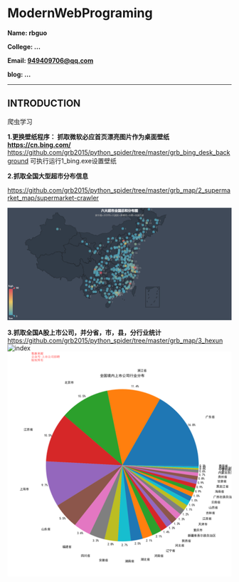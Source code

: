 # ModernWebPrograming

**Name: rbguo**

**College: ...**

**Email: 949409706@qq.com**

**blog:  ...**

---

## INTRODUCTION
爬虫学习



**1.更换壁纸程序： 抓取微软必应首页漂亮图片作为桌面壁纸 https://cn.bing.com/**
https://github.com/grb2015/python_spider/tree/master/grb_bing_desk_background
可执行运行1_bing.exe设置壁纸

**2.抓取全国大型超市分布信息**

https://github.com/grb2015/python_spider/tree/master/grb_map/2_supermarket_map/supermarket-crawler

 ![index](https://github.com/grb2015/python_spider/blob/master/grb_map/2_supermarket_map/supermarket-crawler/static_analysis/%E5%85%AD%E5%A4%A7%E8%B6%85%E5%B8%82%E5%85%A8%E5%9B%BD%E6%80%BB%E5%92%8C%E5%88%86%E5%B8%83%E5%9B%BE_%E5%9C%B0%E7%BA%A7%E5%B8%82.png)

**3.抓取全国A股上市公司，并分省，市，县，分行业统计**
https://github.com/grb2015/python_spider/tree/master/grb_map/3_hexun
![index](https://github.com/grb2015/python_spider/blob/master/grb_map/3_hexun/%E5%85%A8%E5%9B%BD/%E5%85%A8%E5%9B%BD.png)
![index](https://github.com/grb2015/python_spider/blob/master/grb_map/3_hexun/%E5%85%A8%E5%9B%BD/%E5%85%A8%E5%9B%BD_pie.png)


